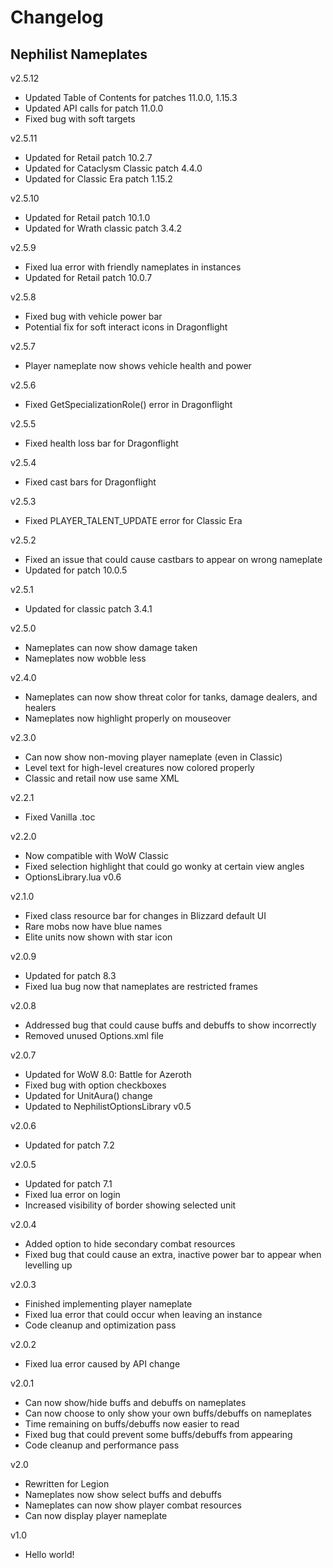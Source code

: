 # Changelog
## Nephilist Nameplates

v2.5.12
* Updated Table of Contents for patches 11.0.0, 1.15.3
* Updated API calls for patch 11.0.0
* Fixed bug with soft targets

v2.5.11
* Updated for Retail patch 10.2.7
* Updated for Cataclysm Classic patch 4.4.0
* Updated for Classic Era patch 1.15.2

v2.5.10
* Updated for Retail patch 10.1.0
* Updated for Wrath classic patch 3.4.2

v2.5.9
* Fixed lua error with friendly nameplates in instances
* Updated for Retail patch 10.0.7

v2.5.8
* Fixed bug with vehicle power bar
* Potential fix for soft interact icons in Dragonflight

v2.5.7
* Player nameplate now shows vehicle health and power

v2.5.6
* Fixed GetSpecializationRole() error in Dragonflight

v2.5.5
* Fixed health loss bar for Dragonflight

v2.5.4
* Fixed cast bars for Dragonflight

v2.5.3
* Fixed PLAYER_TALENT_UPDATE error for Classic Era

v2.5.2
* Fixed an issue that could cause castbars to appear on wrong nameplate
* Updated for patch 10.0.5

v2.5.1
* Updated for classic patch 3.4.1

v2.5.0
* Nameplates can now show damage taken
* Nameplates now wobble less

v2.4.0
* Nameplates can now show threat color for tanks, damage dealers, and healers
* Nameplates now highlight properly on mouseover

v2.3.0
* Can now show non-moving player nameplate (even in Classic)
* Level text for high-level creatures now colored properly
* Classic and retail now use same XML

v2.2.1
* Fixed Vanilla .toc

v2.2.0
* Now compatible with WoW Classic
* Fixed selection highlight that could go wonky at certain view angles
* OptionsLibrary.lua v0.6

v2.1.0
* Fixed class resource bar for changes in Blizzard default UI
* Rare mobs now have blue names
* Elite units now shown with star icon

v2.0.9
* Updated for patch 8.3
* Fixed lua bug now that nameplates are restricted frames

v2.0.8
* Addressed bug that could cause buffs and debuffs to show incorrectly
* Removed unused Options.xml file

v2.0.7
* Updated for WoW 8.0: Battle for Azeroth
* Fixed bug with option checkboxes
* Updated for UnitAura() change
* Updated to NephilistOptionsLibrary v0.5

v2.0.6
* Updated for patch 7.2

v2.0.5
* Updated for patch 7.1
* Fixed lua error on login
* Increased visibility of border showing selected unit

v2.0.4
* Added option to hide secondary combat resources
* Fixed bug that could cause an extra, inactive power bar to appear when levelling up

v2.0.3
* Finished implementing player nameplate
* Fixed lua error that could occur when leaving an instance
* Code cleanup and optimization pass

v2.0.2
* Fixed lua error caused by API change

v2.0.1
* Can now show/hide buffs and debuffs on nameplates
* Can now choose to only show your own buffs/debuffs on nameplates
* Time remaining on buffs/debuffs now easier to read
* Fixed bug that could prevent some buffs/debuffs from appearing
* Code cleanup and performance pass

v2.0
* Rewritten for Legion
* Nameplates now show select buffs and debuffs
* Nameplates can now show player combat resources
* Can now display player nameplate

v1.0
* Hello world!

